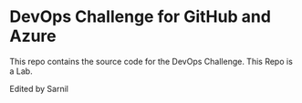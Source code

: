 # DevOps Challenge for GitHub and Azure

This repo contains the source code for the DevOps Challenge.
This Repo is a Lab.

Edited by Sarnil